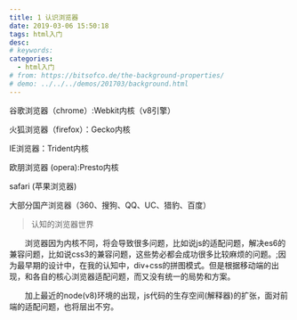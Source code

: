 ```yaml
---
title: 1 认识浏览器
date: 2019-03-06 15:50:18
tags: html入门
desc: 
# keywords: 
categories:
  - html入门
# from: https://bitsofco.de/the-background-properties/
# demo: ../../../demos/201703/background.html
---
```


谷歌浏览器（chrome）:Webkit内核（v8引擎）

火狐浏览器（firefox）：Gecko内核

IE浏览器：Trident内核

欧朋浏览器 (opera):Presto内核

safari (苹果浏览器)

大部分国产浏览器（360、搜狗、QQ、UC、猎豹、百度）

> 认知的浏览器世界


  浏览器因为内核不同，将会导致很多问题，比如说js的适配问题，解决es6的兼容问题，比如说css3的兼容问题，这些势必都会成功很多比较麻烦的问题。;因为最早期的设计中，在我的认知中，div+css的拼图模式。但是根据移动端的出现，和各自的核心浏览器适配问题，而又没有统一的局势和方案。

  加上最近的node(v8)环境的出现，js代码的生存空间(解释器)的扩张，面对前端的适配问题，也将层出不穷。

